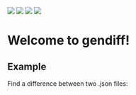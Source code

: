 ![](https://github.com/mburdastyh/frontend-project-lvl2/workflows/linter-auto/badge.svg)
![](https://github.com/mburdastyh/frontend-project-lvl2/workflows/tests-auto/badge.svg)
<a href="https://codeclimate.com/github/mburdastyh/frontend-project-lvl2/maintainability"><img src="https://api.codeclimate.com/v1/badges/a67ce897417ce4b2a6ba/maintainability" /></a>
<a href="https://codeclimate.com/github/mburdastyh/frontend-project-lvl2/test_coverage"><img src="https://api.codeclimate.com/v1/badges/a67ce897417ce4b2a6ba/test_coverage" /></a>

# Welcome to gendiff!

## Example

Find a difference between two .json files:

